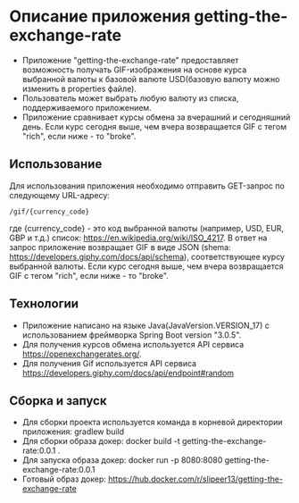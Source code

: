 # Описание приложения getting-the-exchange-rate

- Приложение "getting-the-exchange-rate" предоставляет возможность получать GIF-изображения на основе курса выбранной валюты к базовой валюте USD(базовую валюту можно изменить в properties файле). 
- Пользователь может выбрать любую валюту из списка, поддерживаемого приложением.
- Приложение сравнивает курсы обмена за вчерашний и сегодняшний день. Если курс сегодня выше, чем вчера возвращается GIF с тегом "rich", если ниже - то "broke".

## Использование

Для использования приложения необходимо отправить GET-запрос по следующему URL-адресу:
```
/gif/{currency_code}
```
где {currency_code} - это код выбранной валюты (например, USD, EUR, GBP и т.д.) список: https://en.wikipedia.org/wiki/ISO_4217.
В ответ на запрос приложение возвращает GIF в виде JSON (shema: https://developers.giphy.com/docs/api/schema), 
соответствующее курсу выбранной валюты. Если курс сегодня выше, чем вчера возвращается GIF с тегом "rich", если ниже - то "broke".
## Технологии
- Приложение написано на языке Java(JavaVersion.VERSION_17) с использованием фреймворка Spring Boot version "3.0.5".
- Для получения курсов обмена используется API сервиса https://openexchangerates.org/.
- Для получения Gif используется API сервиса https://developers.giphy.com/docs/api/endpoint#random

## Сборка и запуск
- Для сборки проекта используется команда в корневой директории приложения: gradlew build
- Для сборки образа докер: docker build -t getting-the-exchange-rate:0.0.1 .
- Для запуска образа докер: docker run -p 8080:8080 getting-the-exchange-rate:0.0.1 
- Готовый образ докер: https://hub.docker.com/r/slipeer13/getting-the-exchange-rate
